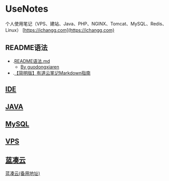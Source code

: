 # UseNotes
个人使用笔记（VPS、建站、Java、PHP、NGINX、Tomcat、MySQL、Redis、Linux）
[https://ichangg.com](https://ichangg.com)

## README语法
* .[README语法.md](https://github.com/claer-ding/UseNotes/blob/master/README%E8%AF%AD%E6%B3%95.md) 
  * [By guodongxiaren](https://github.com/guodongxiaren/README)
* .[【简明版】有道云笔记Markdown指南](http://note.youdao.com/iyoudao/?p=2411&vendor=unsilent14)

## [IDE](https://github.com/claer-ding/UseNotes/tree/master/IDE)

## [JAVA](https://github.com/claer-ding/UseNotes/tree/master/JAVA)

## [MySQL](https://github.com/claer-ding/UseNotes/tree/master/MySQL)


## [VPS](https://github.com/claer-ding/UseNotes/tree/master/VPS)

## [蓝凑云](https://www.lanzous.com/u/ding_jostin)
[蓝凑云(备用地址)](https://pan.lanzou.com/u/ding_jostin)
